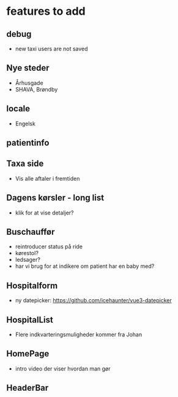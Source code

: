# features to add

## debug

- new taxi users are not saved

## Nye steder

- Århusgade
- SHAVA, Brøndby

## locale

- Engelsk

## patientinfo

## Taxa side

- Vis alle aftaler i fremtiden

## Dagens kørsler - long list

- klik for at vise detaljer?

## Buschauffør

- reintroducer status på ride
- kørestol?
- ledsager?
- har vi brug for at indikere om patient har en baby med?

## Hospitalform

- ny datepicker: https://github.com/icehaunter/vue3-datepicker

## HospitalList

- Flere indkvarteringsmuligheder kommer fra Johan

## HomePage

- intro video der viser hvordan man gør

## HeaderBar
